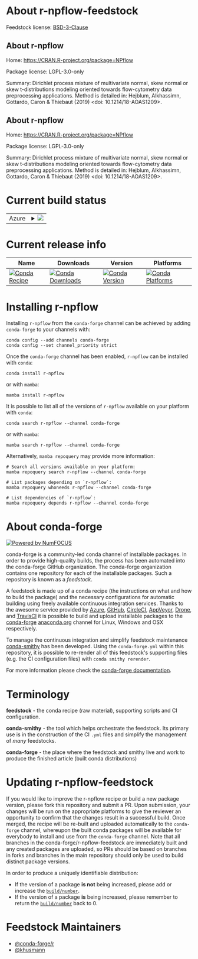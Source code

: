 About r-npflow-feedstock
========================

Feedstock license: [BSD-3-Clause](https://github.com/conda-forge/r-npflow-feedstock/blob/main/LICENSE.txt)


About r-npflow
--------------

Home: https://CRAN.R-project.org/package=NPflow

Package license: LGPL-3.0-only

Summary: Dirichlet process mixture of multivariate normal, skew normal or skew t-distributions modeling oriented towards flow-cytometry data preprocessing applications. Method is detailed in: Hejblum, Alkhassimn, Gottardo, Caron & Thiebaut (2019) <doi: 10.1214/18-AOAS1209>.

About r-npflow
--------------

Home: https://CRAN.R-project.org/package=NPflow

Package license: LGPL-3.0-only

Summary: Dirichlet process mixture of multivariate normal, skew normal or skew t-distributions modeling oriented towards flow-cytometry data preprocessing applications. Method is detailed in: Hejblum, Alkhassimn, Gottardo, Caron & Thiebaut (2019) <doi: 10.1214/18-AOAS1209>.

Current build status
====================


<table>
    
  <tr>
    <td>Azure</td>
    <td>
      <details>
        <summary>
          <a href="https://dev.azure.com/conda-forge/feedstock-builds/_build/latest?definitionId=10262&branchName=main">
            <img src="https://dev.azure.com/conda-forge/feedstock-builds/_apis/build/status/r-npflow-feedstock?branchName=main">
          </a>
        </summary>
        <table>
          <thead><tr><th>Variant</th><th>Status</th></tr></thead>
          <tbody><tr>
              <td>linux_64_r_base4.3</td>
              <td>
                <a href="https://dev.azure.com/conda-forge/feedstock-builds/_build/latest?definitionId=10262&branchName=main">
                  <img src="https://dev.azure.com/conda-forge/feedstock-builds/_apis/build/status/r-npflow-feedstock?branchName=main&jobName=linux&configuration=linux%20linux_64_r_base4.3" alt="variant">
                </a>
              </td>
            </tr><tr>
              <td>linux_64_r_base4.4</td>
              <td>
                <a href="https://dev.azure.com/conda-forge/feedstock-builds/_build/latest?definitionId=10262&branchName=main">
                  <img src="https://dev.azure.com/conda-forge/feedstock-builds/_apis/build/status/r-npflow-feedstock?branchName=main&jobName=linux&configuration=linux%20linux_64_r_base4.4" alt="variant">
                </a>
              </td>
            </tr><tr>
              <td>osx_64_r_base4.3</td>
              <td>
                <a href="https://dev.azure.com/conda-forge/feedstock-builds/_build/latest?definitionId=10262&branchName=main">
                  <img src="https://dev.azure.com/conda-forge/feedstock-builds/_apis/build/status/r-npflow-feedstock?branchName=main&jobName=osx&configuration=osx%20osx_64_r_base4.3" alt="variant">
                </a>
              </td>
            </tr><tr>
              <td>osx_64_r_base4.4</td>
              <td>
                <a href="https://dev.azure.com/conda-forge/feedstock-builds/_build/latest?definitionId=10262&branchName=main">
                  <img src="https://dev.azure.com/conda-forge/feedstock-builds/_apis/build/status/r-npflow-feedstock?branchName=main&jobName=osx&configuration=osx%20osx_64_r_base4.4" alt="variant">
                </a>
              </td>
            </tr><tr>
              <td>win_64_r_base4.3</td>
              <td>
                <a href="https://dev.azure.com/conda-forge/feedstock-builds/_build/latest?definitionId=10262&branchName=main">
                  <img src="https://dev.azure.com/conda-forge/feedstock-builds/_apis/build/status/r-npflow-feedstock?branchName=main&jobName=win&configuration=win%20win_64_r_base4.3" alt="variant">
                </a>
              </td>
            </tr><tr>
              <td>win_64_r_base4.4</td>
              <td>
                <a href="https://dev.azure.com/conda-forge/feedstock-builds/_build/latest?definitionId=10262&branchName=main">
                  <img src="https://dev.azure.com/conda-forge/feedstock-builds/_apis/build/status/r-npflow-feedstock?branchName=main&jobName=win&configuration=win%20win_64_r_base4.4" alt="variant">
                </a>
              </td>
            </tr>
          </tbody>
        </table>
      </details>
    </td>
  </tr>
</table>

Current release info
====================

| Name | Downloads | Version | Platforms |
| --- | --- | --- | --- |
| [![Conda Recipe](https://img.shields.io/badge/recipe-r--npflow-green.svg)](https://anaconda.org/conda-forge/r-npflow) | [![Conda Downloads](https://img.shields.io/conda/dn/conda-forge/r-npflow.svg)](https://anaconda.org/conda-forge/r-npflow) | [![Conda Version](https://img.shields.io/conda/vn/conda-forge/r-npflow.svg)](https://anaconda.org/conda-forge/r-npflow) | [![Conda Platforms](https://img.shields.io/conda/pn/conda-forge/r-npflow.svg)](https://anaconda.org/conda-forge/r-npflow) |

Installing r-npflow
===================

Installing `r-npflow` from the `conda-forge` channel can be achieved by adding `conda-forge` to your channels with:

```
conda config --add channels conda-forge
conda config --set channel_priority strict
```

Once the `conda-forge` channel has been enabled, `r-npflow` can be installed with `conda`:

```
conda install r-npflow
```

or with `mamba`:

```
mamba install r-npflow
```

It is possible to list all of the versions of `r-npflow` available on your platform with `conda`:

```
conda search r-npflow --channel conda-forge
```

or with `mamba`:

```
mamba search r-npflow --channel conda-forge
```

Alternatively, `mamba repoquery` may provide more information:

```
# Search all versions available on your platform:
mamba repoquery search r-npflow --channel conda-forge

# List packages depending on `r-npflow`:
mamba repoquery whoneeds r-npflow --channel conda-forge

# List dependencies of `r-npflow`:
mamba repoquery depends r-npflow --channel conda-forge
```


About conda-forge
=================

[![Powered by
NumFOCUS](https://img.shields.io/badge/powered%20by-NumFOCUS-orange.svg?style=flat&colorA=E1523D&colorB=007D8A)](https://numfocus.org)

conda-forge is a community-led conda channel of installable packages.
In order to provide high-quality builds, the process has been automated into the
conda-forge GitHub organization. The conda-forge organization contains one repository
for each of the installable packages. Such a repository is known as a *feedstock*.

A feedstock is made up of a conda recipe (the instructions on what and how to build
the package) and the necessary configurations for automatic building using freely
available continuous integration services. Thanks to the awesome service provided by
[Azure](https://azure.microsoft.com/en-us/services/devops/), [GitHub](https://github.com/),
[CircleCI](https://circleci.com/), [AppVeyor](https://www.appveyor.com/),
[Drone](https://cloud.drone.io/welcome), and [TravisCI](https://travis-ci.com/)
it is possible to build and upload installable packages to the
[conda-forge](https://anaconda.org/conda-forge) [anaconda.org](https://anaconda.org/)
channel for Linux, Windows and OSX respectively.

To manage the continuous integration and simplify feedstock maintenance
[conda-smithy](https://github.com/conda-forge/conda-smithy) has been developed.
Using the ``conda-forge.yml`` within this repository, it is possible to re-render all of
this feedstock's supporting files (e.g. the CI configuration files) with ``conda smithy rerender``.

For more information please check the [conda-forge documentation](https://conda-forge.org/docs/).

Terminology
===========

**feedstock** - the conda recipe (raw material), supporting scripts and CI configuration.

**conda-smithy** - the tool which helps orchestrate the feedstock.
                   Its primary use is in the construction of the CI ``.yml`` files
                   and simplify the management of *many* feedstocks.

**conda-forge** - the place where the feedstock and smithy live and work to
                  produce the finished article (built conda distributions)


Updating r-npflow-feedstock
===========================

If you would like to improve the r-npflow recipe or build a new
package version, please fork this repository and submit a PR. Upon submission,
your changes will be run on the appropriate platforms to give the reviewer an
opportunity to confirm that the changes result in a successful build. Once
merged, the recipe will be re-built and uploaded automatically to the
`conda-forge` channel, whereupon the built conda packages will be available for
everybody to install and use from the `conda-forge` channel.
Note that all branches in the conda-forge/r-npflow-feedstock are
immediately built and any created packages are uploaded, so PRs should be based
on branches in forks and branches in the main repository should only be used to
build distinct package versions.

In order to produce a uniquely identifiable distribution:
 * If the version of a package **is not** being increased, please add or increase
   the [``build/number``](https://docs.conda.io/projects/conda-build/en/latest/resources/define-metadata.html#build-number-and-string).
 * If the version of a package **is** being increased, please remember to return
   the [``build/number``](https://docs.conda.io/projects/conda-build/en/latest/resources/define-metadata.html#build-number-and-string)
   back to 0.

Feedstock Maintainers
=====================

* [@conda-forge/r](https://github.com/orgs/conda-forge/teams/r/)
* [@khusmann](https://github.com/khusmann/)

